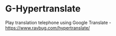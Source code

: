 # G-Hypertranslate
Play translation telephone using Google Translate - https://www.ravbug.com/hypertranslate/
